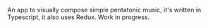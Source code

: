 An app to visually compose simple pentatonic music, it's written in Typescript, it also uses Redux. Work in progress.
